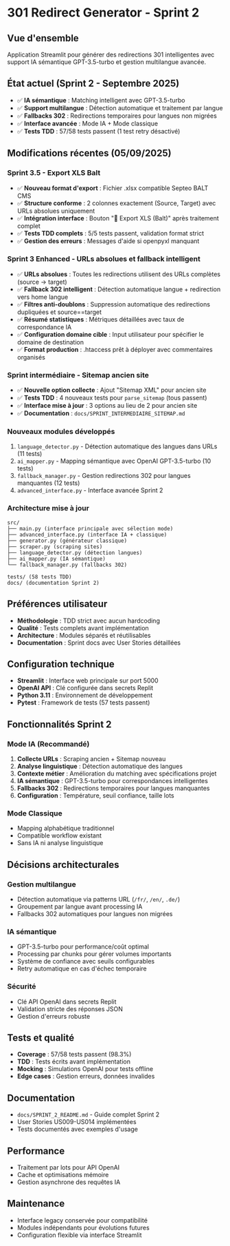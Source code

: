 # 301 Redirect Generator - Sprint 2

## Vue d'ensemble
Application Streamlit pour générer des redirections 301 intelligentes avec support IA sémantique GPT-3.5-turbo et gestion multilangue avancée.

## État actuel (Sprint 2 - Septembre 2025)
- ✅ **IA sémantique** : Matching intelligent avec GPT-3.5-turbo
- ✅ **Support multilangue** : Détection automatique et traitement par langue
- ✅ **Fallbacks 302** : Redirections temporaires pour langues non migrées
- ✅ **Interface avancée** : Mode IA + Mode classique
- ✅ **Tests TDD** : 57/58 tests passent (1 test retry désactivé)

## Modifications récentes (05/09/2025)

### Sprint 3.5 - Export XLS Balt
- ✅ **Nouveau format d'export** : Fichier .xlsx compatible Septeo BALT CMS
- ✅ **Structure conforme** : 2 colonnes exactement (Source, Target) avec URLs absolues uniquement
- ✅ **Intégration interface** : Bouton "💾 Export XLS (Balt)" après traitement complet
- ✅ **Tests TDD complets** : 5/5 tests passent, validation format strict
- ✅ **Gestion des erreurs** : Messages d'aide si openpyxl manquant

### Sprint 3 Enhanced - URLs absolues et fallback intelligent
- ✅ **URLs absolues** : Toutes les redirections utilisent des URLs complètes (source → target)
- ✅ **Fallback 302 intelligent** : Détection automatique langue + redirection vers home langue
- ✅ **Filtres anti-doublons** : Suppression automatique des redirections dupliquées et source==target
- ✅ **Résumé statistiques** : Métriques détaillées avec taux de correspondance IA
- ✅ **Configuration domaine cible** : Input utilisateur pour spécifier le domaine de destination
- ✅ **Format production** : .htaccess prêt à déployer avec commentaires organisés

### Sprint intermédiaire - Sitemap ancien site
- ✅ **Nouvelle option collecte** : Ajout "Sitemap XML" pour ancien site
- ✅ **Tests TDD** : 4 nouveaux tests pour `parse_sitemap` (tous passent)
- ✅ **Interface mise à jour** : 3 options au lieu de 2 pour ancien site
- ✅ **Documentation** : `docs/SPRINT_INTERMEDIAIRE_SITEMAP.md`

### Nouveaux modules développés
1. `language_detector.py` - Détection automatique des langues dans URLs (11 tests)
2. `ai_mapper.py` - Mapping sémantique avec OpenAI GPT-3.5-turbo (10 tests)
3. `fallback_manager.py` - Gestion redirections 302 pour langues manquantes (12 tests)
4. `advanced_interface.py` - Interface avancée Sprint 2

### Architecture mise à jour
```
src/
├── main.py (interface principale avec sélection mode)
├── advanced_interface.py (interface IA + classique)
├── generator.py (générateur classique)
├── scraper.py (scraping sites)
├── language_detector.py (détection langues)
├── ai_mapper.py (IA sémantique)
└── fallback_manager.py (fallbacks 302)

tests/ (58 tests TDD)
docs/ (documentation Sprint 2)
```

## Préférences utilisateur
- **Méthodologie** : TDD strict avec aucun hardcoding
- **Qualité** : Tests complets avant implémentation
- **Architecture** : Modules séparés et réutilisables
- **Documentation** : Sprint docs avec User Stories détaillées

## Configuration technique
- **Streamlit** : Interface web principale sur port 5000
- **OpenAI API** : Clé configurée dans secrets Replit
- **Python 3.11** : Environnement de développement
- **Pytest** : Framework de tests (57 tests passent)

## Fonctionnalités Sprint 2

### Mode IA (Recommandé)
1. **Collecte URLs** : Scraping ancien + Sitemap nouveau
2. **Analyse linguistique** : Détection automatique des langues
3. **Contexte métier** : Amélioration du matching avec spécifications projet
4. **IA sémantique** : GPT-3.5-turbo pour correspondances intelligentes
5. **Fallbacks 302** : Redirections temporaires pour langues manquantes
6. **Configuration** : Température, seuil confiance, taille lots

### Mode Classique
- Mapping alphabétique traditionnel
- Compatible workflow existant
- Sans IA ni analyse linguistique

## Décisions architecturales

### Gestion multilangue
- Détection automatique via patterns URL (`/fr/`, `/en/`, `.de/`)
- Groupement par langue avant processing IA
- Fallbacks 302 automatiques pour langues non migrées

### IA sémantique
- GPT-3.5-turbo pour performance/coût optimal
- Processing par chunks pour gérer volumes importants
- Système de confiance avec seuils configurables
- Retry automatique en cas d'échec temporaire

### Sécurité
- Clé API OpenAI dans secrets Replit
- Validation stricte des réponses JSON
- Gestion d'erreurs robuste

## Tests et qualité
- **Coverage** : 57/58 tests passent (98.3%)
- **TDD** : Tests écrits avant implémentation
- **Mocking** : Simulations OpenAI pour tests offline
- **Edge cases** : Gestion erreurs, données invalides

## Documentation
- `docs/SPRINT_2_README.md` - Guide complet Sprint 2
- User Stories US009-US014 implémentées
- Tests documentés avec exemples d'usage

## Performance
- Traitement par lots pour API OpenAI
- Cache et optimisations mémoire
- Gestion asynchrone des requêtes IA

## Maintenance
- Interface legacy conservée pour compatibilité
- Modules indépendants pour évolutions futures
- Configuration flexible via interface Streamlit